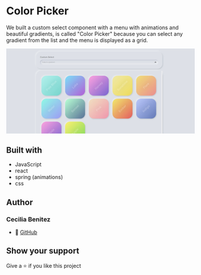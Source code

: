 # Color Picker
We built a custom select component with a menu with animations and beautiful gradients, is called "Color Picker" because you can select any gradient from the list and the menu is displayed as a grid.


![screenshot](./app-screenshot.jpg) 

## Built with
- JavaScript
- react 
- spring (animations)
- css

## Author
### Cecilia Benitez
- 👤 [GitHub](https://github.com/Ceci007)

## Show your support
Give a ⭐️ if you like this project